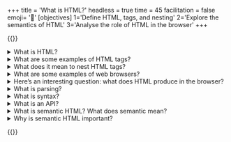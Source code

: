 +++
title = 'What is HTML?'
headless = true
time = 45
facilitation = false
emoji= '🧩'
[objectives]
    1='Define HTML, tags, and nesting'
    2='Explore the semantics of HTML'
    3='Analyse the role of HTML in the browser'
+++

{{<note type="question" title="10 Things About HTML">}}

<details>
   <summary>What is HTML?</summary>

HTML stands for Hypertext Markup Language. Markup means tags that go around content like text, pictures, videos, to "mark up" or describe what they are.

HTML tags look like this: `<p>This is a paragraph.</p>`. They typically surround a piece of content, like a block of text, and describe it as such. In this case, the `<p>` tag describes the content as a paragraph.

</details>

<details>
<summary>What are some examples of HTML tags?</summary>

Examples of HTML tags include `<mark>`, `<section>`, `<header>`, and `<button>`.

</details>

<details>
<summary>What does it mean to nest HTML tags?</summary>

Nesting is like Russian dolls - or tupperware - a box in a box in a box. We _nest_ tags _inside_ each other. That's how we write HTML. For example:

```html
<article>
  <header>
    <h1>Title</h1>
  </header>
</article>
```

Here the `<header>` tag is nested inside the `<article>` tag, and the `<h1>` tag is inside the `<header>` tag.

Not all tags are nested, in this example:

```html
<article>
  <header>
    <h1>Title</h1>
  </header>
  <p>Some content</p>
</article>
```

Both the `<header>` and `<p>` tags are nested inside the `<article>` tag, but the `<header>` and `<p>` tags are not nested inside each other - they are siblings.

</details>
<details>
<summary>What are some examples of web browsers?</summary>

Chrome, Firefox, Safari, Lynx, JAWS, Brave, Edge, Vivaldi, Opera...

</details>
<details>
<summary>Here’s an interesting question: what does HTML produce in the browser?</summary>

It produces what we see, of course. But in a little more detail: the browser **parses** the HTML we write, executes the linked Javascript, loads the CSS, media, and other resources, and produces a _model_ of our document, called the document object model. It produces an **API** called the **DOM**.

</details>

<details>
<summary>What is parsing?</summary>

Make sense of. Analyse **syntactically**.

</details>

<details>
<summary>What is syntax?</summary>

The rules that structure language, so it can be understood by someone else. I put words in an order, according to rules, I _structure meaning_ and you can get that meaning back out if you know the same rules. Programming languages are the same - they each have a set of rules, they each have a _syntax_.

Think about HTML and CSS. They use different syntaxes.

For instance, when grouping together the information about an HTML tag, you may write: `<h1 class="main-title">This is a title</h1>` - there are several pieces of syntax here, and one is that the tag is opened by `<h1>` and its contents are done when you see `</h1>`.

In CSS, on the other hand, you may have a rule like `h1 { color: red; }` - we group together declarations applying to the selector between `{}`s.

HTML and CSS use different syntaxes, even though some of the concepts are similar.

</details>

<details>
<summary>What is an API?</summary>

API stands for Application Programming Interface. Imagine you are at a train station: You ask the station master what trains are running today, and they read you a list. You ask when the next train to Manchester is, and they tell you it has been delayed.

The station master has _lots more_ information on the trains, but when you ask your question, they know precisely what information you want, based on your shared understanding of the question. The DOM is the station master; the DOM is the interface.

</details>

<details>
<summary>What is semantic HTML? What does semantic mean?</summary>

Semantics means _meaning_. Semantic HTML is _meaningful code_: each piece of data marked up with correct, that is to say, descriptive tags. A heading has an h1 tag. A button has a button tag. There are only two html tags that deliberately have no meaning (div and span).

These tags are then _interpreted_ by APIs to give functionality to the page. A button tag is interpreted by the browser as a button, and so it can be clicked, or triggered in many ways. A heading tag is interpreted by the browser as a heading, and so provides a traversible page outline to a screen reader.

HTML tags are powerful because they are meaningful. They are meaningful because they are semantic. Semantic HTML is powerful HTML.

</details>

<details>
<summary>Why is semantic HTML important?</summary>

HTML tags are powerful because they are meaningful. They are meaningful because they are semantic. Semantic HTML is powerful HTML.

The better structured your document, the more meaning you can pack into it, the more powerful your code is, the better it will work in more contexts, and more things will be able to interface with it. The more meaning you put in, the more meaning other readers can get out.

</details>

{{</note>}}
